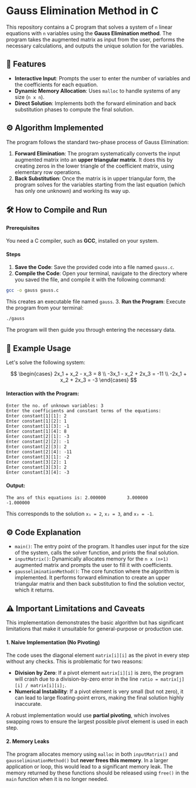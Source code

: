 # Gauss Elimination Method in C

This repository contains a C program that solves a system of `n` linear equations with `n` variables using the **Gauss Elimination method**. The program takes the augmented matrix as input from the user, performs the necessary calculations, and outputs the unique solution for the variables.

## 🚀 Features

- **Interactive Input**: Prompts the user to enter the number of variables and the coefficients for each equation.
- **Dynamic Memory Allocation**: Uses `malloc` to handle systems of any size (`n x n`).
- **Direct Solution**: Implements both the forward elimination and back substitution phases to compute the final solution.


## ⚙️ Algorithm Implemented

The program follows the standard two-phase process of Gauss Elimination:

1. **Forward Elimination**: The program systematically converts the input augmented matrix into an **upper triangular matrix**. It does this by creating zeros in the lower triangle of the coefficient matrix, using elementary row operations.
2. **Back Substitution**: Once the matrix is in upper triangular form, the program solves for the variables starting from the last equation (which has only one unknown) and working its way up.

## 🛠️ How to Compile and Run

#### Prerequisites

You need a C compiler, such as **GCC**, installed on your system.

#### Steps

1. **Save the Code**: Save the provided code into a file named `gauss.c`.
2. **Compile the Code**: Open your terminal, navigate to the directory where you saved the file, and compile it with the following command:

```bash
gcc -o gauss gauss.c
```

This creates an executable file named `gauss`.
3. **Run the Program**: Execute the program from your terminal:

```bash
./gauss
```

The program will then guide you through entering the necessary data.

## 🧪 Example Usage

Let's solve the following system:

$$
\begin{cases}
2x_1 + x_2 - x_3 = 8 \\
-3x_1 - x_2 + 2x_3 = -11 \\
-2x_1 + x_2 + 2x_3 = -3
\end{cases}
$$

#### Interaction with the Program:

```
Enter the no. of unknown variables: 3
Enter the coefficients and constant terms of the equations:
Enter constant[1][1]: 2
Enter constant[1][2]: 1
Enter constant[1][3]: -1
Enter constant[1][4]: 8
Enter constant[2][1]: -3
Enter constant[2][2]: -1
Enter constant[2][3]: 2
Enter constant[2][4]: -11
Enter constant[3][1]: -2
Enter constant[3][2]: 1
Enter constant[3][3]: 2
Enter constant[3][4]: -3
```


#### Output:

```
The ans of this equations is: 2.000000        3.000000        -1.000000
```

This corresponds to the solution `x₁ = 2`, `x₂ = 3`, and `x₃ = -1`.

## ⚙️ Code Explanation

- `main()`: The entry point of the program. It handles user input for the size of the system, calls the solver function, and prints the final solution.
- `inputMatrix()`: Dynamically allocates memory for the `n x (n+1)` augmented matrix and prompts the user to fill it with coefficients.
- `gausseliminationMethod()`: The core function where the algorithm is implemented. It performs forward elimination to create an upper triangular matrix and then back substitution to find the solution vector, which it returns.


## ⚠️ Important Limitations and Caveats

This implementation demonstrates the basic algorithm but has significant limitations that make it unsuitable for general-purpose or production use.

#### 1. Naive Implementation (No Pivoting)

The code uses the diagonal element `matrix[i][i]` as the pivot in every step without any checks. This is problematic for two reasons:

- **Division by Zero**: If a pivot element `matrix[i][i]` is zero, the program will crash due to a division-by-zero error in the line `ratio = matrix[j][i] / matrix[i][i];`.
- **Numerical Instability**: If a pivot element is very small (but not zero), it can lead to large floating-point errors, making the final solution highly inaccurate.

A robust implementation would use **partial pivoting**, which involves swapping rows to ensure the largest possible pivot element is used in each step.

#### 2. Memory Leaks

The program allocates memory using `malloc` in both `inputMatrix()` and `gausseliminationMethod()` but **never frees this memory**. In a larger application or loop, this would lead to a significant memory leak. The memory returned by these functions should be released using `free()` in the `main` function when it is no longer needed.

